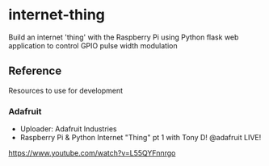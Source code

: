 # internet-thing
Build an internet 'thing' with the Raspberry Pi using Python flask web application to control GPIO pulse width modulation


## Reference
Resources to use for development

### Adafruit

* Uploader: Adafruit Industries
* Raspberry Pi & Python Internet "Thing" pt 1 with Tony D! @adafruit LIVE!

https://www.youtube.com/watch?v=L55QYFnnrgo

